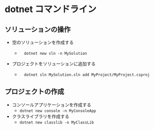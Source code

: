# dotnet コマンドライン

## ソリューションの操作
- 空のソリューションを作成する
  - 　`dotnet new sln -n MySolution`

- プロジェクトをソリューションに追加する
  - 　`dotnet sln MySolution.sln add MyProject/MyProject.csproj`

## プロジェクトの作成
-  コンソールアプリケーションを作成する
   -  `dotnet new console -n MyConsoleApp`
-  クラスライブラリを作成する
   -  `dotnet new classlib -n MyClassLib`